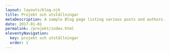 ```yaml
---
layout: layouts/blog.njk
title: Projekt och utställningar
metaDescription: A sample Blog page listing various posts and authors.
date: 2017-01-01
permalink: /projekt/index.html
eleventyNavigation:
  key: projekt och utställningar
  order: 1
---
```


